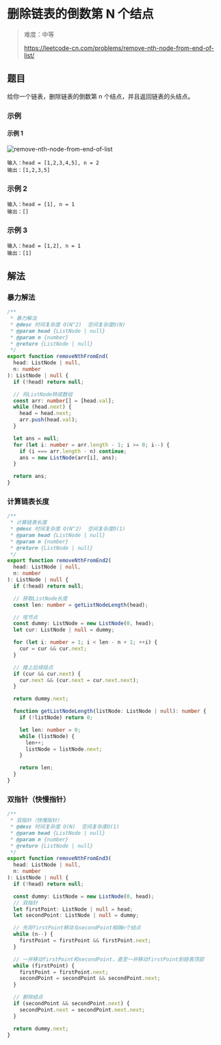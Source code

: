 # 删除链表的倒数第 N 个结点

> 难度：中等
>
> https://leetcode-cn.com/problems/remove-nth-node-from-end-of-list/

## 题目

给你一个链表，删除链表的倒数第 n 个结点，并且返回链表的头结点。

### 示例

#### 示例 1

![remove-nth-node-from-end-of-list](https://user-images.githubusercontent.com/88995580/159103318-daf0581e-c125-4d5c-8736-ab06487f9b75.jpg)

```
输入：head = [1,2,3,4,5], n = 2
输出：[1,2,3,5]
```

### 示例 2

```
输入：head = [1], n = 1
输出：[]
```

### 示例 3

```
输入：head = [1,2], n = 1
输出：[1]
```

## 解法

### 暴力解法

```typescript
/**
 * 暴力解法
 * @desc 时间复杂度 O(N^2)  空间复杂度O(N)
 * @param head {ListNode | null}
 * @param n {number}
 * @return {ListNode | null}
 */
export function removeNthFromEnd(
  head: ListNode | null,
  n: number
): ListNode | null {
  if (!head) return null;

  // 将ListNode转成数组
  const arr: number[] = [head.val];
  while (head.next) {
    head = head.next;
    arr.push(head.val);
  }

  let ans = null;
  for (let i: number = arr.length - 1; i >= 0; i--) {
    if (i === arr.length - n) continue;
    ans = new ListNode(arr[i], ans);
  }

  return ans;
}
```

### 计算链表长度

```typescript
/**
 * 计算链表长度
 * @desc 时间复杂度 O(N^2)  空间复杂度O(1)
 * @param head {ListNode | null}
 * @param n {number}
 * @return {ListNode | null}
 */
export function removeNthFromEnd2(
  head: ListNode | null,
  n: number
): ListNode | null {
  if (!head) return null;

  // 获取ListNode长度
  const len: number = getListNodeLength(head);

  // 哑节点
  const dummy: ListNode = new ListNode(0, head);
  let cur: ListNode | null = dummy;

  for (let i: number = 1; i < len - n + 1; ++i) {
    cur = cur && cur.next;
  }

  // 接上后续结点
  if (cur && cur.next) {
    cur.next && (cur.next = cur.next.next);
  }

  return dummy.next;

  function getListNodeLength(listNode: ListNode | null): number {
    if (!listNode) return 0;

    let len: number = 0;
    while (listNode) {
      len++;
      listNode = listNode.next;
    }

    return len;
  }
}
```

### 双指针（快慢指针）

```typescript
/**
 * 双指针（快慢指针）
 * @desc 时间复杂度 O(N)  空间复杂度O(1)
 * @param head {ListNode | null}
 * @param n {number}
 * @return {ListNode | null}
 */
export function removeNthFromEnd3(
  head: ListNode | null,
  n: number
): ListNode | null {
  if (!head) return null;

  const dummy: ListNode = new ListNode(0, head);
  // 双指针
  let firstPoint: ListNode | null = head;
  let secondPoint: ListNode | null = dummy;

  // 先将firstPoint移动与secondPoint相隔n个结点
  while (n--) {
    firstPoint = firstPoint && firstPoint.next;
  }

  // 一并移动firstPoint和secondPoint，直至一并移动firstPoint到链表顶部
  while (firstPoint) {
    firstPoint = firstPoint.next;
    secondPoint = secondPoint && secondPoint.next;
  }

  // 删除结点
  if (secondPoint && secondPoint.next) {
    secondPoint.next = secondPoint.next.next;
  }

  return dummy.next;
}
```
